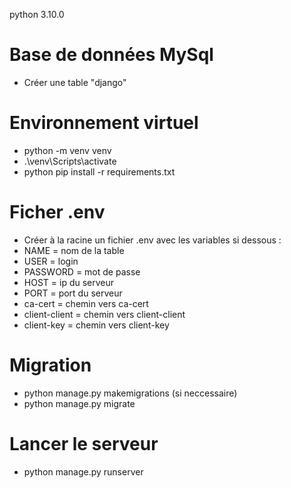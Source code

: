 python 3.10.0

# Base de données MySql

 - Créer une table "django"

# Environnement virtuel

 - python -m venv venv
 - .\venv\Scripts\activate
 - python pip install -r requirements.txt

# Ficher .env

 - Créer à la racine un fichier .env avec les variables si dessous :
 - NAME = nom de la table
 - USER = login
 - PASSWORD = mot de passe
 - HOST = ip du serveur
 - PORT = port du serveur
 - ca-cert = chemin vers ca-cert
 - client-client = chemin vers client-client
 - client-key = chemin vers client-key

# Migration

 - python manage.py makemigrations (si neccessaire)
 - python manage.py migrate

# Lancer le serveur

 - python manage.py runserver
